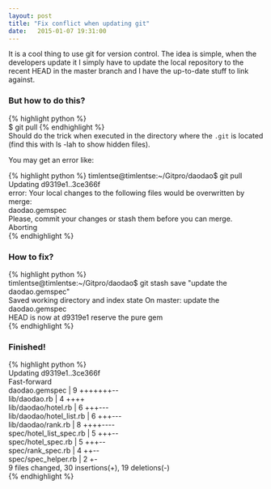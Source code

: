 ```yaml
---
layout: post
title: "Fix conflict when updating git"
date:   2015-01-07 19:31:00
---
```


It is a cool thing to use git for version control. The idea is simple, when the developers update it I simply have to update 
the local repository to the recent HEAD in the master branch and I have the up-to-date stuff to link against.

<h3>But how to do this?</h3>   

{% highlight python %}  
  $ git pull
{% endhighlight %}    
Should do the trick when executed in the directory where the `.git` is located (find this with ls -lah to show hidden files).

You may get an error like: 

{% highlight python %} 
timlentse@timlentse:~/Gitpro/daodao$ git pull   
Updating d9319e1..3ce366f   
error: Your local changes to the following files would be overwritten by merge:   
	daodao.gemspec   
Please, commit your changes or stash them before you can merge.   
Aborting      
{% endhighlight %}  
<h3>How to fix?</h3>   

{% highlight python %}  
timlentse@timlentse:~/Gitpro/daodao$ git stash save "update the daodao.gemspec"   
Saved working directory and index state On master: update the daodao.gemspec   
HEAD is now at d9319e1 reserve the pure gem   
{% endhighlight %}    

<h3>Finished!</h3>       

{% highlight python %}  
Updating d9319e1..3ce366f   
Fast-forward   
 daodao.gemspec           | 9 +++++++--   
 lib/daodao.rb            | 4 ++++   
 lib/daodao/hotel.rb      | 6 +++---   
 lib/daodao/hotel_list.rb | 6 +++---   
 lib/daodao/rank.rb       | 8 ++++----   
 spec/hotel_list_spec.rb  | 5 +++--   
 spec/hotel_spec.rb       | 5 +++--   
 spec/rank_spec.rb        | 4 ++--   
 spec/spec_helper.rb      | 2 +-   
 9 files changed, 30 insertions(+), 19 deletions(-)   
{% endhighlight %}  

